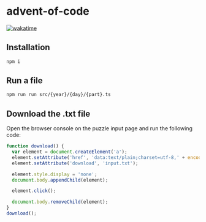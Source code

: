 # advent-of-code

[![wakatime](https://wakatime.com/badge/user/a700230c-ba51-4378-8fbc-fbcb542401ed/project/c93eb0f3-1c1c-4a6e-b811-aee703bdd215.svg)](https://wakatime.com/badge/user/a700230c-ba51-4378-8fbc-fbcb542401ed/project/c93eb0f3-1c1c-4a6e-b811-aee703bdd215)


## Installation

```bash
npm i
```

## Run a file

```bash
npm run run src/{year}/{day}/{part}.ts
```

## Download the .txt file

Open the browser console on the puzzle input page and run the following code:

```js
function download() {
  var element = document.createElement('a');
  element.setAttribute('href', 'data:text/plain;charset=utf-8,' + encodeURIComponent(document.querySelector('body > pre').innerText));
  element.setAttribute('download', 'input.txt');

  element.style.display = 'none';
  document.body.appendChild(element);

  element.click();

  document.body.removeChild(element);
}
download();
```
